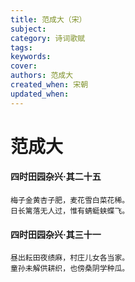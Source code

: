 ```yaml
---
title: 范成大（宋）
subject: 
category: 诗词歌赋
tags: 
keywords: 
cover: 
authors: 范成大
created_when: 宋朝
updated_when: 
---
```


# 范成大

#### 四时田园杂兴·其二十五

```
梅子金黄杏子肥，麦花雪白菜花稀。
日长篱落无人过，惟有蜻蜓蛱蝶飞。
```

#### 四时田园杂兴·其三十一

```
昼出耘田夜绩麻，村庄儿女各当家。
童孙未解供耕织，也傍桑阴学种瓜。
```
